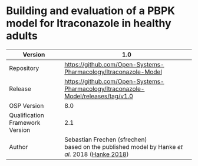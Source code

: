 # Building and evaluation of a PBPK model for Itraconazole in healthy adults





| Version                         | 1.0                                                          |
| ------------------------------- | ------------------------------------------------------------ |
| Repository                      | https://github.com/Open-Systems-Pharmacology/Itraconazole-Model |
| Release                         | https://github.com/Open-Systems-Pharmacology/Itraconazole-Model/releases/tag/v1.0 |
| OSP Version                     | 8.0                                                          |
| Qualification Framework Version | 2.1                                                          |
| Author                          | Sebastian Frechen (sfrechen)<br />based on the published model by Hanke *et al.* 2018 ([Hanke 2018](#5-References)) |

